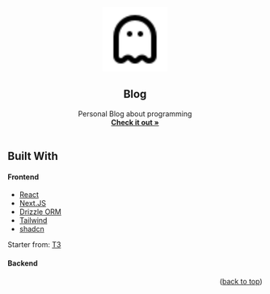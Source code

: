 <a name="readme-top"></a>

<!-- PROJECT LOGO -->
<br />
<div align="center">
  <img src="doc/img/ghost-3.svg" height="128">

  <h2 align="center">Blog</h2>

  <p align="center">
    Personal Blog about programming
    <br />
    <a href="https://blog.anro.dev"><strong>Check it out »</strong></a>
    <br />
    <br />
  </p>
</div>


## Built With

#### Frontend

* [React](https://react.dev/)
* [Next.JS](https://nextjs.org/)
* [Drizzle ORM](https://orm.drizzle.team/)
* [Tailwind](https://tailwindcss.com/)
* [shadcn](https://ui.shadcn.com/)

Starter from: [T3](https://github.com/t3-oss/create-t3-app)

#### Backend



<p align="right">(<a href="#readme-top">back to top</a>)</p>
